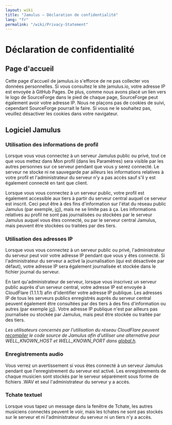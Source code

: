 ```yaml
---
layout: wiki
title: "Jamulus – Déclaration de confidentialité"
lang: "fr"
permalink: "/wiki/Privacy-Statement"
---
```


# Déclaration de confidentialité

## Page d'accueil

Cette page d'accueil de jamulus.io s'efforce de ne pas collecter vos données personnelles. Si vous consultez le site jamulus.io, votre adresse IP est envoyée à GitHub Pages. De plus, comme nous avons placé un lien vers le logo de SourceForge dans le pied de chaque page, SourceForge peut également avoir votre adresse IP.
Nous ne plaçons pas de cookies de suivi, cependant SourceForge pourrait le faire. Si vous ne le souhaitez pas, veuillez désactiver les cookies dans votre navigateur.

## Logiciel Jamulus

### Utilisation des informations de profil

Lorsque vous vous connectez à un serveur Jamulus public ou privé, tout ce que vous mettez dans Mon profil (dans les Paramètres) sera visible par les autres personnes sur ce serveur pendant que vous y serez connecté. Le serveur ne stocke ni ne sauvegarde par ailleurs les informations relatives à votre profil et l'administrateur du serveur n'y a pas accès sauf s'il y est également connecté en tant que client.

Lorsque vous vous connectez à un serveur public, votre profil est également accessible aux tiers à partir du serveur central auquel ce serveur est inscrit. Ceci peut être à des fins d'information sur l'état du réseau public Jamulus (par exemple, [ici](http://jamulus.softins.co.uk/)), mais ne se limite pas à ça. Les informations relatives au profil ne sont pas journalisées ou stockées par le serveur Jamulus auquel vous êtes connecté, ou par le serveur central Jamulus, mais peuvent être stockées ou traitées par des tiers.

### Utilisation des adresses IP

Lorsque vous vous connectez à un serveur public ou privé, l'administrateur du serveur peut voir votre adresse IP pendant que vous y êtes connecté. Si l'administrateur du serveur a activé la journalisation (qui est désactivée par défaut), votre adresse IP sera également journalisée et stockée dans le fichier journal du serveur.

En tant qu'administrateur de serveur, lorsque vous inscrivez un serveur public auprès d'un serveur central, votre adresse IP est envoyée à CloudFlare (1.1.1.1) afin d'identifier votre adresse IP publique. Les adresses IP de tous les serveurs publics enregistrés auprès du serveur central peuvent également être consultées par des tiers à des fins d'information ou autres (par exemple [ici](http://jamulus.softins.co.uk/)). Votre adresse IP publique n'est par ailleurs pas journalisée ou stockée par Jamulus, mais peut être stockée ou traitée par des tiers.

_Les utilisateurs concernés par l'utilisation du réseau CloudFlare peuvent [recompiler](Compiling) le code source de Jamulus afin d'utiliser une alternative pour WELL_KNOWN_HOST et WELL_KNOWN_PORT dans [global.h](https://github.com/corrados/jamulus/blob/master/src/global.h#L111)._

### Enregistrements audio

Vous verrez un avertissement si vous êtes connecté à un serveur Jamulus pendant que l'enregistrement du serveur est activé. Les enregistrements de chaque musicien sont stockés par le serveur séparément sous forme de fichiers .WAV et seul l'administrateur du serveur y a accès.

### Tchate textuel

Lorsque vous tapez un message dans la fenêtre de Tchate, les autres musiciens connectés peuvent le voir, mais les tchates ne sont pas stockés sur le serveur et ni l'administrateur du serveur ni un tiers n'y a accès.
